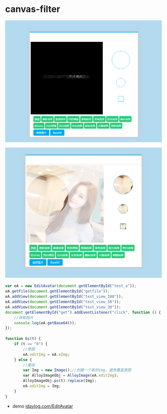 ﻿# canvas-filter


![](https://raw.githubusercontent.com/myfmyy/EditAvatar/master/test/2.png)

![](https://raw.githubusercontent.com/myfmyy/EditAvatar/master/test/1.png)

```js
var eA = new EditAvatar(document.getElementById("test_a"));
eA.getFile(document.getElementById("getfile"));
eA.addView(document.getElementById("test_view_100"));
eA.addView(document.getElementById("test_view_50"));
eA.addView(document.getElementById("test_view_30"));
document.getElementById("get").addEventListener("click", function () {
    //获取图片
    console.log(eA.getBase64());
});

function bs(t) {
    if (t == "0") {
        //原图
        eA.editImg = eA.eImg;
    } else {
        //重绘
        var Img = new Image();//创建一个新的img，避免覆盖原图
        var AlloyImageObj = AlloyImage(eA.editImg);
        AlloyImageObj.ps(t).replace(Img);
        eA.editImg = Img;
    }
}
```

* demo  [idaylog.com/EditAvatar](https://www.idaylog.com/EditAvatar)